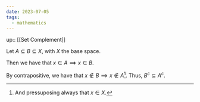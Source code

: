 ```yaml
---
date: 2023-07-05
tags:
  - mathematics
---
```

up:: [[Set Complement]]

Let $A \subseteq B \subseteq X$, with $X$ the base space.

Then we have that $x \in A \implies x \in B$. 

By contrapositive, we have that $x \notin B \implies x \notin A$[^1]. Thus, $B^c \subseteq A^c$.

[^1]: And pressuposing always that $x \in X$.